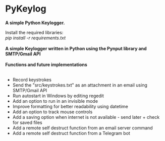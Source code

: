 # PyKeylog
<b> A simple Python Keylogger. </b>

Install the required libraries:
<br>
<i> pip install -r requirements.txt </i>
</br>
<br>
  <b> A simple Keylogger written in Python using the Pynput library and SMTP/Gmail API </b>
</br>
  <br>
  <b> Functions and future implementations</b>
  </br>
  <br>
  <ul>
    <li>Record keystrokes</li>
    <li>Send the "src/keystrokes.txt" as an attachment in an email using SMTP/Gmail API</li>
    <li>Run autostart in Windows by editing regedit</li>
    <li>Add an option to run in an invisible mode</li>
    <li>Improve formatting for better readability using datetime</li>
    <li>Add an option to track mouse controls</li>
    <li>Add a saving option when internet is not available - send later + check for saved files</li>
    <li>Add a remote self destruct function from an email server command</li>
    <li>Add a remote self destruct function from a Telegram bot</li>
  </ul>
  </br>

